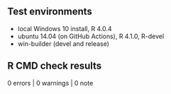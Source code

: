 ## Test environments
* local Windows 10 install, R 4.0.4
* ubuntu 14.04 (on GitHub Actions), R 4.1.0, R-devel
* win-builder (devel and release)

## R CMD check results

0 errors | 0 warnings | 0 note

